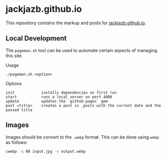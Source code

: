 # jackjazb.github.io

This repository contains the markup and posts for [jackjazb.github.io](https://jackjazb.github.io).

## Local Development

The `pageman.sh` tool can be used to automate certain aspects of managing this site.

Usage

```text
./pageman.sh <option>
```

Options

``` text
init            installs dependencies on first run
start           runs a local server on port 4000
update          updates the `github-pages` gem
post <title>    creates a post in _posts with the current date and the passed title
```

## Images

Images should be convert to the `.webp` format. This can be done using `webp` as follows:

```sh
cwebp -q 80 input.jpg -o output.webp
```
